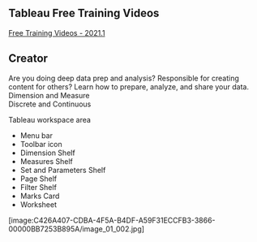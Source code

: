 ## Tableau Free Training Videos

[Free Training Videos - 2021.1](https://www.tableau.com/learn/training/20211)

## Creator

Are you doing deep data prep and analysis? Responsible for creating content for others? Learn how to prepare, analyze, and share your data.
<br>
Dimension and Measure<br>
Discrete and Continuous <br>

Tableau workspace area
* Menu bar
* Toolbar icon
* Dimension Shelf
* Measures Shelf
* Set and Parameters Shelf
* Page Shelf
* Filter Shelf
* Marks Card
* Worksheet

[image:C426A407-CDBA-4F5A-B4DF-A59F31ECCFB3-3866-00000BB7253B895A/image_01_002.jpg]
